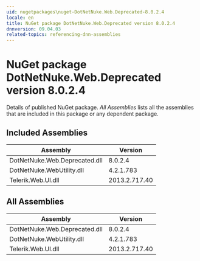 ```yaml
---
uid: nugetpackages\nuget-DotNetNuke.Web.Deprecated-8.0.2.4
locale: en
title: NuGet package DotNetNuke.Web.Deprecated version 8.0.2.4
dnnversion: 09.04.03
related-topics: referencing-dnn-assemblies
---
```


# NuGet package DotNetNuke.Web.Deprecated version 8.0.2.4
Details of published NuGet package.
*All Assemblies* lists all the assemblies that are included in this package or any dependent package.

## Included Assemblies

|Assembly|Version|
|---|---|
|DotNetNuke.Web.Deprecated.dll|8.0.2.4|
|DotNetNuke.WebUtility.dll|4.2.1.783|
|Telerik.Web.UI.dll|2013.2.717.40|

## All Assemblies

|Assembly|Version|
|---|---|
|DotNetNuke.Web.Deprecated.dll|8.0.2.4|
|DotNetNuke.WebUtility.dll|4.2.1.783|
|Telerik.Web.UI.dll|2013.2.717.40|


